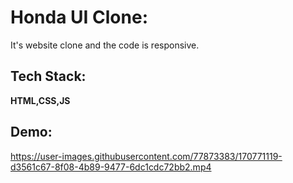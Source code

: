 # Honda UI Clone:
It's website clone and the code is responsive.

## Tech Stack:
**HTML,CSS,JS**

## Demo:


https://user-images.githubusercontent.com/77873383/170771119-d3561c67-8f08-4b89-9477-6dc1cdc72bb2.mp4

